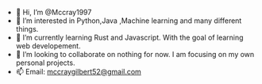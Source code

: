 - 👋 Hi, I’m @Mccray1997
- 👀 I’m interested in Python,Java ,Machine learning and many different things.
- 🌱 I’m currently learning Rust and Javascript. With the goal of learning web developement.
- 💞️ I’m looking to collaborate on nothing for now. I am focusing on my own personal projects.
- 📫 Email: mccraygilbert52@gmail.com

<!---
Mccray1997/Mccray1997 is a ✨ special ✨ repository because its `README.md` (this file) appears on your GitHub profile.
You can click the Preview link to take a look at your changes.
--->
